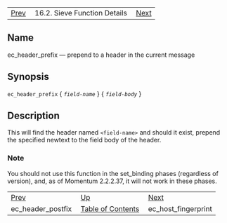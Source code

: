 |     |     |     |
| --- | --- | --- |
| [Prev](sieve.ref.ec_header_postfix)  | 16.2. Sieve Function Details |  [Next](sieve.ref.ec_host_fingerprint) |

<a name="sieve.ref.ec_header_prefix"></a>
## Name

ec_header_prefix — prepend to a header in the current message

## Synopsis

`ec_header_prefix` { *`field-name`* } { *`field-body`* }

<a name="idp29877856"></a>
## Description

This will find the header named ```<field-name>``` and should it exist, prepend the specified newtext to the field body of the header.

### Note

You should not use this function in the set_binding phases (regardless of version), and, as of Momentum 2.2.2.37, it will not work in these phases.


|     |     |     |
| --- | --- | --- |
| [Prev](sieve.ref.ec_header_postfix)  | [Up](sieve.ref.files) |  [Next](sieve.ref.ec_host_fingerprint) |
| ec_header_postfix  | [Table of Contents](index) |  ec_host_fingerprint |
